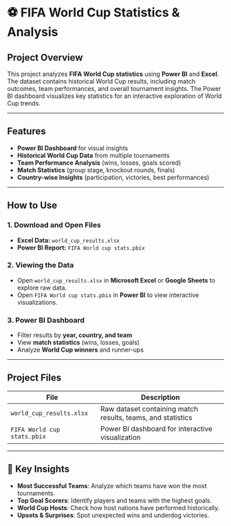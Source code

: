 # ⚽ FIFA World Cup Statistics & Analysis

## Project Overview
This project analyzes **FIFA World Cup statistics** using **Power BI** and **Excel**. The dataset contains historical World Cup results, including match outcomes, team performances, and overall tournament insights. The Power BI dashboard visualizes key statistics for an interactive exploration of World Cup trends.

---

## Features
- **Power BI Dashboard** for visual insights
- **Historical World Cup Data** from multiple tournaments
- **Team Performance Analysis** (wins, losses, goals scored)
- **Match Statistics** (group stage, knockout rounds, finals)
- **Country-wise Insights** (participation, victories, best performances)

---

## How to Use

### 1. **Download and Open Files**
- **Excel Data:** `world_cup_results.xlsx`
- **Power BI Report:** `FIFA World cup stats.pbix`

### 2. **Viewing the Data**
- Open `world_cup_results.xlsx` in **Microsoft Excel** or **Google Sheets** to explore raw data.
- Open `FIFA World cup stats.pbix` in **Power BI** to view interactive visualizations.

### 3. **Power BI Dashboard**
- Filter results by **year, country, and team**
- View **match statistics** (wins, losses, goals)
- Analyze **World Cup winners** and runner-ups

---

##  Project Files
| File | Description |
|------|------------|
| `world_cup_results.xlsx` | Raw dataset containing match results, teams, and statistics |
| `FIFA World cup stats.pbix` | Power BI dashboard for interactive visualization |

---

## 📌 Key Insights
-  **Most Successful Teams**: Analyze which teams have won the most tournaments.
-  **Top Goal Scorers**: Identify players and teams with the highest goals.
-  **World Cup Hosts**: Check how host nations have performed historically.
-  **Upsets & Surprises**: Spot unexpected wins and underdog victories.

